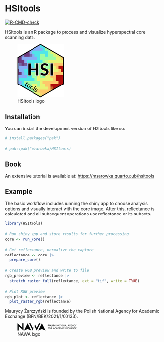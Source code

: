 
<!-- README.md is generated from README.Rmd. Please edit that file -->

# HSItools

<!-- badges: start -->

[![R-CMD-check](https://github.com/mzarowka/HSItools/actions/workflows/R-CMD-check.yaml/badge.svg)](https://github.com/mzarowka/HSItools/actions/workflows/R-CMD-check.yaml)

<!-- badges: end -->

HSItools is an R package to process and visualize hyperspectral core
scanning data.

<figure>
<img src="man/figures/package_logo.png" width="150"
alt="HSItools logo" />
<figcaption aria-hidden="true">HSItools logo</figcaption>
</figure>

## Installation

You can install the development version of HSItools like so:

``` r
# install.packages("pak")

# pak::pak("mzarowka/HSItools)
```

## Book

An extensive tutorial is available at:
<https://mzarowka.quarto.pub/hsitools>

## Example

The basic workflow includes running the shiny app to choose analysis
options and visually interact with the core image. After this,
reflectance is calculated and all subsequent operations use reflectance
or its subsets.

``` r
library(HSItools)

# Run shiny app and store results for further processing
core <- run_core()

# Get reflectance, normalize the capture
reflectance <- core |>
  prepare_core()

# Create RGB preview and write to file
rgb_preview <- reflectance |>
  stretch_raster_full(reflectance, ext = "tif", write = TRUE)

# Plot RGB preview
rgb_plot <- reflectance |>
  plot_raster_rgb(reflectance)
```

Maurycy Żarczyński is founded by the Polish National Agency for Academic
Exchange (BPN/BEK/2021/1/00133).

<figure>
<img src="man/figures/nawa_logo.png" width="192" alt="NAWA logo" />
<figcaption aria-hidden="true">NAWA logo</figcaption>
</figure>
